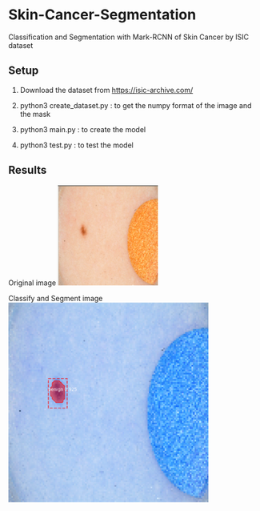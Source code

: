 # Skin-Cancer-Segmentation
Classification and Segmentation with Mark-RCNN of Skin Cancer by ISIC dataset 

## Setup

1) Download the dataset from https://isic-archive.com/

2) python3 create_dataset.py : to get the numpy format of the image and the mask

3) python3 main.py : to create the model

4) python3 test.py : to test the model

## Results

Original image
<img src="https://github.com/0x5eba/Skin-Cancer-Segmentation/blob/master/Nei/git.png" width="200" height="200">

Classify and Segment image
<img src="https://github.com/0x5eba/Skin-Cancer-Segmentation/blob/master/Nei/gitres.png" width="400" height="400">
